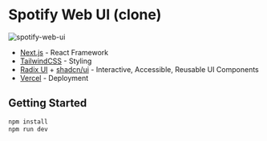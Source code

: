 # Spotify Web UI (clone)

![spotify-web-ui](https://github.com/eduamdev/spotify-web-ui-clone/assets/35645733/cb3ba72c-3d7f-45cd-899a-74d810d968ee)

- [Next.js](https://nextjs.org/) - React Framework
- [TailwindCSS](https://tailwindcss.com/) - Styling
- [Radix UI](https://www.radix-ui.com/docs/primitives/overview/introduction) + [shadcn/ui](https://ui.shadcn.com/docs) - Interactive, Accessible, Reusable UI Components
- [Vercel](https://vercel.com) - Deployment

## Getting Started

```bash
npm install
npm run dev
```
